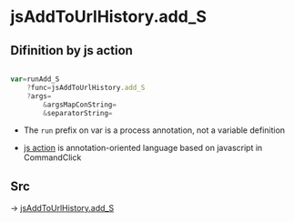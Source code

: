 # jsAddToUrlHistory.add_S

## Difinition by js action

```js.js

var=runAdd_S
	?func=jsAddToUrlHistory.add_S
	?args=
		&argsMapConString=
		&separatorString=
```

- The `run` prefix on var is a process annotation, not a variable definition

- [js action](#) is annotation-oriented language based on javascript in CommandClick

## Src

-> [jsAddToUrlHistory.add_S](https://github.com/puutaro/CommandClick/blob/master/app/src/main/java/com/puutaro/commandclick/fragment_lib/terminal_fragment/js_interface/toolbar/JsAddToUrlHistory.kt#L30)


